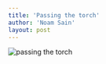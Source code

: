 ```yaml
---
title: 'Passing the torch'
author: 'Noam Sain'
layout: post
---
```


![passing the torch](/assets/2017-01-passing-the-torch.jpg)
